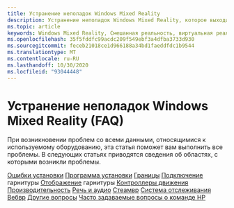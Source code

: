 ```yaml
---
title: Устранение неполадок Windows Mixed Reality
description: Устранение неполадок Windows Mixed Reality, которое выходит за рамки стандартной документации по поддержке пользователей.
ms.topic: article
keywords: Windows Mixed Reality, Смешанная реальность, виртуальная реальность, VR, MR, устранение неполадок, ошибки, Справка, поддержка
ms.openlocfilehash: 35f5fddfc99acdc209f549ebf3a4dfba3733d930
ms.sourcegitcommit: feceb21018ce1d966188a34bd1faeddfdc1b9544
ms.translationtype: MT
ms.contentlocale: ru-RU
ms.lasthandoff: 10/30/2020
ms.locfileid: "93044448"
---
```

# <a name="troubleshooting-windows-mixed-reality-faqs"></a>Устранение неполадок Windows Mixed Reality (FAQ)

При возникновении проблем со всеми данными, относящимися к используемому оборудованию, эта статья поможет вам выполнить все проблемы.
В следующих статьях приводятся сведения об областях, с которыми возникли проблемы.

[Ошибки установки](installation_errors.md) 
 [Программа установки](set-up-questions.md) 
 [Границы](boundary-questions.md) 
 [Подключение](headset-connectivity.md) 
 гарнитуры [Отображение](headset-display.md) 
 гарнитуры [Контроллеры движения](motion-controller-problems.md) 
 [Производительность](performance-questions.md) 
 [Речь и аудио](speech-and-audio.md) 
 [Стеамвр](steamvr-questions.md) 
 [Система отслеживания](tracking.md) 
 [Вебвр](webvr-questions.md) 
 [Другие вопросы](other-questions.md) 
 [Часто задаваемые вопросы о команде HP](reverbG2-faq.md)